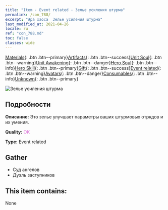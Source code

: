 ```yaml
---
title: "Item - Event related - Зелье усиления штурма"
permalink: /con_788/
excerpt: "Эра хаоса  Зелье усиления штурма"
last_modified_at: 2021-04-26
locale: ru
ref: "con_788.md"
toc: false
classes: wide
---
```

 [Materials](/ItemsRU/){: .btn .btn--primary}[Artifacts](/ItemsRU/Artifacts/){: .btn .btn--success}[Unit Soul](/ItemsRU/UnitSoul/){: .btn .btn--warning}[Unit Awakening](/ItemsRU/UnitAwakening/){: .btn .btn--danger}[Hero Soul](/ItemsRU/HeroSoul/){: .btn .btn--info}[Hero Skill](/ItemsRU/HeroSkill/){: .btn .btn--primary}[Gift](/ItemsRU/Gift/){: .btn .btn--success}[Event related](/ItemsRU/Events/){: .btn .btn--warning}[Avatars](/ItemsRU/Avatars/){: .btn .btn--danger}[Consumables](/ItemsRU/Consumables/){: .btn .btn--info}[Unknown](/ItemsRU/Unknown/){: .btn .btn--primary}

 ![Зелье усиления штурма](/images/t/i_3046.png)

## Подробности
 **Описание:** Это зелье улучшает параметры ваших штурмовых отрядов и их умения.

 **Quality:** <span style="color: #DA70D6">OK</span>

 **Type:** Event related

## Gather

*    Суд ангелов 
*    Дуэль заступников 

## This item contains:

  None

